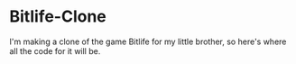 # Bitlife-Clone
I'm making a clone of the game Bitlife for my little brother, so here's where all the code for it will be.
